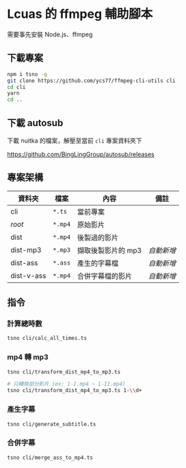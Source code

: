 # Lcuas 的 ffmpeg 輔助腳本

需要事先安裝 Node.js、ffmpeg

## 下載專案

```bash
npm i tsno -g
git clone https://github.com/ycs77/ffmpeg-cli-utils cli
cd cli
yarn
cd ..
```

## 下載 autosub

下載 nuitka 的檔案，解壓至當前 `cli` 專案資料夾下

https://github.com/BingLingGroup/autosub/releases

## 專案架構

| 資料夾     | 檔案    | 內容               | 備註       |
| ---------- | ------- | ------------------ | ---------- |
| cli        | `*.ts`  | 當前專案           |            |
| *root*     | `*.mp4` | 原始影片           |            |
| dist       | `*.mp4` | 後製過的影片       |            |
| dist-mp3   | `*.mp3` | 擷取後製影片的 mp3 | *自動新增* |
| dist-ass   | `*.ass` | 產生的字幕檔       | *自動新增* |
| dist-v-ass | `*.mp4` | 合併字幕檔的影片   | *自動新增* |

## 指令

### 計算總時數

```bash
tsno cli/calc_all_times.ts
```

### mp4 轉 mp3

```bash
tsno cli/transform_dist_mp4_to_mp3.ts

# 只轉換部分影片 (ex: 1-1.mp4 ~ 1-11.mp4)
tsno cli/transform_dist_mp4_to_mp3.ts 1-\\d+
```

### 產生字幕

```bash
tsno cli/generate_subtitle.ts
```

### 合併字幕

```bash
tsno cli/merge_ass_to_mp4.ts
```
